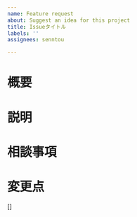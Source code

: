 ```yaml
---
name: Feature request
about: Suggest an idea for this project
title: Issueタイトル
labels: ''
assignees: senntou

---
```


# 概要
<!-- なぜIssueを立てるのか概要の説明 -->

# 説明
<!-- 具体的な内容を説明 -->

# 相談事項
<!-- なにか懸念事項があればここに記入 -->
<!-- 例）〇〇のバグの直し方が分からない。-->

# 変更点
<!-- 変更する必要がある箇所を箇条書きで記入 -->
[]

